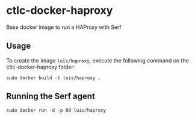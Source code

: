 ctlc-docker-haproxy
==================

Base docker image to run a HAProxy with Serf

Usage
-----

To create the image `luis/haproxy`, execute the following command on the ctlc-docker-haproxy folder:

	sudo docker build -t luis/haproxy .

Running the Serf agent
------------------------

	sudo docker run -d -p 80 luis/haproxy
